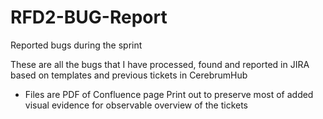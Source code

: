# RFD2-BUG-Report
Reported bugs during the sprint

These are all the bugs that I have processed, found and reported in JIRA based on templates and previous tickets in CerebrumHub
  
- Files are PDF of Confluence page Print out to preserve most of added visual evidence for observable overview of the tickets
